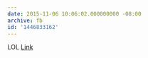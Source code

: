 ```yaml
---
date: 2015-11-06 10:06:02.000000000 -08:00
archive: fb
id: '1446833162'
---
```


LOL [Link](https://twitter.com/JuliaAngwin/status/662654895405821952)